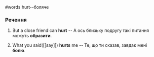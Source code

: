 #words 
hurt--боляче
<!--SR:!2022-11-06,3,250-->
### Речення
1. But a close friend can **hurt** -- А ось близьку подругу такі питання можуть **образити**.
<!--SR:!2022-11-06,3,250-->
2. What you said([[say]]) **hurts** me -- Те, що ти сказав, завдає мені **болю**.
<!--SR:!2022-11-06,3,250-->